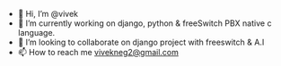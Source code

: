 - 👋 Hi, I’m @vivek  
- 🌱 I’m currently working on django, python & freeSwitch PBX native c language.
- 💞️ I’m looking to collaborate on django project with freeswitch & A.I 
- 📫 How to reach me vivekneg2@gmail.com 

<!---
vivek-pin2/vivek-pin2 is a ✨ special ✨ repository because its `README.md` (this file) appears on your GitHub profile.
You can click the Preview link to take a look at your changes.
--->
